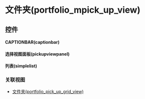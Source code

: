 # 文件夹(portfolio_mpick_up_view)  <!-- {docsify-ignore-all} -->


<el-skeleton style="width:60%">
	<template #template>
		<div style="padding-bottom: 5px;display: flex;">
			<el-tooltip content="数据选择表格">
				<el-skeleton-item variant="p" style="margin-left: 10px;height:350px"></el-skeleton-item>
			</el-tooltip>
			<el-skeleton style="width:100px;margin-left: 10px;display: flex;align-items: center;flex-direction: column;justify-content:center;">
				<template #template>
					<el-tooltip content="选择操作">
						<div style="">
							<el-skeleton-item variant="text" style="height:40px;width:60px"></el-skeleton-item>
							<el-skeleton-item variant="text" style="margin-top: 10px;height:40px;width:60px"></el-skeleton-item>
						</div>
					</el-tooltip>
				</template>
			</el-skeleton>
			<el-tooltip content="已选数据">
				<el-skeleton-item variant="p" style="margin-left: 10px;width:300px;height:350px"></el-skeleton-item>
			</el-tooltip>
		</div>
		<el-skeleton style="display: flex;align-items: center;justify-content:end">
			<template #template>
				<div style="">
					<el-tooltip content="确认">
						<el-skeleton-item variant="text" style="margin-left: 10px;height:40px;width:80px"></el-skeleton-item>
					</el-tooltip>
					<el-tooltip content="取消">
						<el-skeleton-item variant="text" style="margin-left: 10px;height:40px;width:80px"></el-skeleton-item>
					</el-tooltip>
				</div>
			</template>
		</el-skeleton>
	</template>
</el-skeleton>


## 控件
#### CAPTIONBAR(captionbar)

#### 选择视图面板(pickupviewpanel)

#### 列表(simplelist)



### 关联视图
  * [文件夹(portfolio_pick_up_grid_view)](app/view/portfolio_pick_up_grid_view)

<script>
 const { createApp } = Vue
  createApp({
    data() {
      return {

      }
    }
  }).use(ElementPlus).mount('#app')
</script>